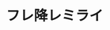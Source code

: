 ---
logo: images/music/フレ降レミライ.jpg
title: フレ降レミライ
subTitle: TV动画《小长门有希的消失》OP/北高文艺部广播支部 主题歌，由Lantis于2015年4月29日发售

category: 音乐

hasResource: true
downloadList:
  - intro: mp3
    size: 60.2MB
    link: 
  - intro: 云盘 提取码:8xz8
    size: 60.2MB
    link: https://pan.baidu.com/s/1yNhYT3mzmJNUiqlVkavD6A

downloadContent: |
  TV动画《小长门有希的消失》OP/北高文艺部广播支部 主题歌，由Lantis于2015年4月29日发售。<br>
  收录曲：<br>
  1．フレ降レミライ<br>
  作詞：畑 亜貴　作曲：佐々倉有吾　編曲：渡辺和紀　歌：北高文芸部女子会<br>
  2．ふわふわナカマでよろしくね（ラジオ『長門有希ちゃんの消失　北高文芸部ラジオ支部』テーマソング）<br>
  作詞：畑 亜貴　作曲・編曲：渡辺和紀　歌：長門有希（cv.茅原実里）＆朝倉涼子（cv.桑谷夏子）<br>
  3．フレ降レミライ（off vocal）<br>
  4．ふわふわナカマでよろしくね（off vocal）
---